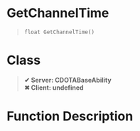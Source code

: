 # GetChannelTime
> `float GetChannelTime()`
# Class
> __✔ Server: CDOTABaseAbility__  
> __✖ Client: undefined__  
# Function Description

